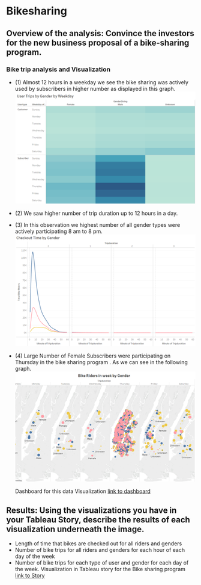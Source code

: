 # Bikesharing

## Overview of the analysis: Convince the investors for the new business proposal of a bike-sharing program. 

### Bike trip analysis and Visualization
- (1)
 Almost 12 hours in a weekday we see the bike sharing was actively used by subscribers in higher number as displayed in this graph.
![biketripsbyuserandgender.png](https://github.com/deepayogesh/bikesharing/blob/c5e9a18cc8bed594dac19253e71395993490e20d/biketripsbyuserandgender.png)
	
- (2)
 We saw higher number of trip duration up to 12 hours in a day.
- (3)
 In this observation we highest number of all gender types were actively participating 8 am to 8 pm. 
![bikecheckoutbygender.png](https://github.com/deepayogesh/bikesharing/blob/c5e9a18cc8bed594dac19253e71395993490e20d/bikecheckoutbygender.png)
- (4)
 Large Number of Female Subscribers were participating on Thursday in the bike sharing  program .
As we can see in the following graph.
![bikeridersinweekbygender.png](https://github.com/deepayogesh/bikesharing/blob/c5e9a18cc8bed594dac19253e71395993490e20d/bikeridersinweekbygender.png)

	 Dashboard for this data Visualization 
	 [link to dashboard](https://public.tableau.com/views/NYCBikeSharingProgram/Dashboard3?:language=en-US&publish=yes&:display_count=n&:origin=viz_share_link)

## Results: Using the visualizations you have in your Tableau Story, describe the results of each visualization underneath the image.
-  Length of time that bikes are checked out for all riders and genders
- Number of bike trips for all riders and genders for each hour of each day of the week
- Number of bike trips for each type of user and gender for each day of the week.
Visualization in Tableau story for the Bike sharing program  
[link to Story](https://public.tableau.com/views/NYCBikeSharingProgram/Story4?:language=en-US&publish=yes&:display_count=n&:origin=viz_share_link) 